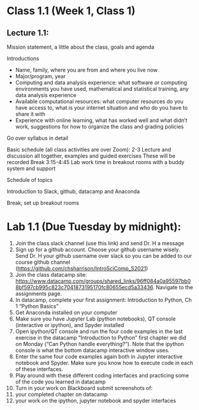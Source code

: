 # Class 1.1 (Week 1, Class 1)

## Lecture 1.1: 

Mission statement, a little about the class, goals and agenda

Introductions
-	Name, family, where you are from and where you live now
-	Major/program, year 
-	Computing and data analysis experience: what software or computing environments you have used, mathematical and statistical training, any data analysis experience
-	Available computational resources: what computer resources do you have access to, what is your internet situation and who do you have to share it with
-	Experience with online learning, what has worked well and what didn’t work, suggestions for how to organize the class and grading policies

Go over syllabus in detail

Basic schedule (all class activities are over Zoom):
2-3 Lecture and discussion all together, examples and guided exercises
These will be recorded
Break
3:15-4:45 Lab work time in breakout rooms with a buddy system and support

Schedule of topics

Introduction to Slack, github, datacamp and Anaconda

Break, set up breakout rooms

# Lab 1.1 (Due Tuesday by midnight):
1.	Join the class slack channel (use this link) and send Dr. H a message
2.	Sign up for a github account. Choose your github username wisely. Send Dr. H your github username over slack so you can be added to our course github channel (https://github.com/chsharrison/IntroSciComp_S2021)
3.	Join the class datacamp site: https://www.datacamp.com/groups/shared_links/96ff084a0a95597bb08bf597cb995c823c7041873195170fc80655ecd5a33436. Navigate to the assignments page.
4.	In datacamp, complete your first assignment: Introduction to Python, Ch 1 “Python Basics”
5.	Get Anaconda installed on your computer
   1.	Make sure you have Jupyter Lab (python notebooks), QT console (interactive or ipython), and Spyder installed
   2.	Open ipython/QT console and run the four code examples in the last exercise in the datacamp “Introduction to Python” first chapter we did on Monday (“Can Python handle everything?”). Note that the ipython console is what the bottom datacamp interactive window uses.
   1.	Enter the same four code examples again both in Jupyter interactive notebook and Spyder. Make sure you know how to execute code in each of these interfaces.
   2.	Play around with these different coding interfaces and practicing some of the code you learned in datacamp
6.	Turn in your work on Blackboard submit screenshots of:
   1.	your completed chapter on datacamp
   2.	your work on the ipython, jupyter notebook and spyder interfaces
